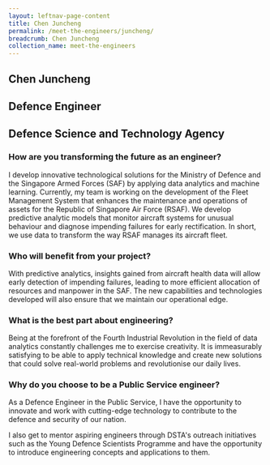 ```yaml
---
layout: leftnav-page-content
title: Chen Juncheng
permalink: /meet-the-engineers/juncheng/
breadcrumb: Chen Juncheng
collection_name: meet-the-engineers
---
```


## Chen Juncheng
## Defence Engineer
## Defence Science and Technology Agency

### How are you transforming the future as an engineer?
I develop innovative technological solutions for the Ministry of Defence and the Singapore Armed Forces (SAF) by applying data analytics and machine learning. Currently, my team is working on the development of the Fleet Management System that enhances the maintenance and operations of assets for the Republic of Singapore Air Force (RSAF). We develop predictive analytic models that monitor aircraft systems for unusual behaviour and diagnose impending failures for early rectification. In short, we use data to transform the way RSAF manages its aircraft fleet.

### Who will benefit from your project?
With predictive analytics, insights gained from aircraft health data will allow early detection of impending failures, leading to more efficient allocation of resources and manpower in the SAF. The new capabilities and technologies developed will also ensure that we maintain our operational edge.

### What is the best part about engineering?
Being at the forefront of the Fourth Industrial Revolution in the field of data analytics constantly challenges me to exercise creativity. It is immeasurably satisfying to be able to apply technical knowledge and create new solutions that could solve real-world problems and revolutionise our daily lives.

### Why do you choose to be a Public Service engineer?
As a Defence Engineer in the Public Service, I have the opportunity to innovate and work with cutting-edge technology to contribute to the defence and security of our nation.

I also get to mentor aspiring engineers through DSTA's outreach initiatives such as the Young Defence Scientists Programme and have the opportunity to introduce engineering concepts and applications to them.
